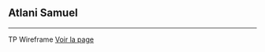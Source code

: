 ## Atlani Samuel
---
TP Wireframe
[Voir la page](https://samalairbien.github.io/TP_Singe/Singe.html)
